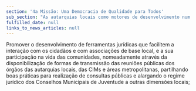 ```yaml
---
section: '4a Missão: Uma Democracia de Qualidade para Todos'
sub_section: "As autarquias locais como motores de desenvolvimento num país descentralizado"
fulfilled_date: null
links_to_news_articles: null
---
```


Promover o desenvolvimento de ferramentas jurídicas que facilitem a interação com os cidadãos e com associações de base local, e a sua participação na vida das comunidades, nomeadamente através da disponibilização de formas de transmissão das reuniões públicas dos órgãos das autarquias locais, das CIMs e áreas metropolitanas, partilhando boas práticas para realização de consultas públicas e alargando o regime jurídico dos Conselhos Municipais de Juventude a outras dimensões locais;